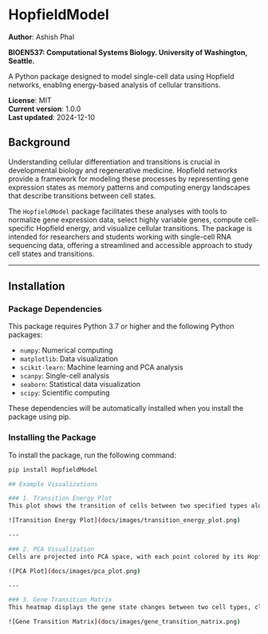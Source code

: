 # HopfieldModel

**Author**: Ashish Phal

**BIOEN537: Computational Systems Biology. University of Washington, Seattle.**

A Python package designed to model single-cell data using Hopfield networks, enabling energy-based analysis of cellular transitions.

**License**: MIT  
**Current version**: 1.0.0  
**Last updated**: 2024-12-10  

## Background

Understanding cellular differentiation and transitions is crucial in developmental biology and regenerative medicine. Hopfield networks provide a framework for modeling these processes by representing gene expression states as memory patterns and computing energy landscapes that describe transitions between cell states.

The `HopfieldModel` package facilitates these analyses with tools to normalize gene expression data, select highly variable genes, compute cell-specific Hopfield energy, and visualize cellular transitions. The package is intended for researchers and students working with single-cell RNA sequencing data, offering a streamlined and accessible approach to study cell states and transitions.

---

## Installation

### **Package Dependencies**

This package requires Python 3.7 or higher and the following Python packages:
- `numpy`: Numerical computing
- `matplotlib`: Data visualization
- `scikit-learn`: Machine learning and PCA analysis
- `scanpy`: Single-cell analysis
- `seaborn`: Statistical data visualization
- `scipy`: Scientific computing

These dependencies will be automatically installed when you install the package using pip.

### **Installing the Package**

To install the package, run the following command:

```bash
pip install HopfieldModel

## Example Visualizations

### 1. Transition Energy Plot
This plot shows the transition of cells between two specified types along PC1, with their Hopfield energy.

![Transition Energy Plot](docs/images/transition_energy_plot.png)

---

### 2. PCA Visualization
Cells are projected into PCA space, with each point colored by its Hopfield energy.

![PCA Plot](docs/images/pca_plot.png)

---

### 3. Gene Transition Matrix
This heatmap displays the gene state changes between two cell types, clustered hierarchically.

![Gene Transition Matrix](docs/images/gene_transition_matrix.png)

